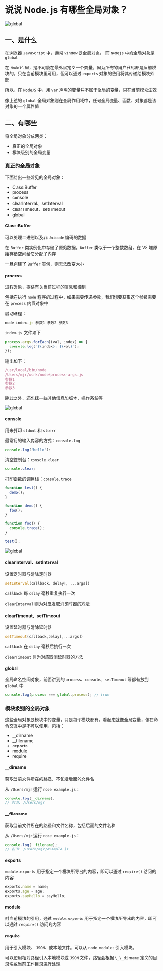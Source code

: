 # 说说 Node. js 有哪些全局对象？

![global](/images/global/1.png)

## 一、是什么

在浏览器 `JavaScript` 中，通常 `window` 是全局对象， 而 `Nodejs` 中的全局对象是 `global`

在 `NodeJS` 里，是不可能在最外层定义一个变量，因为所有的用户代码都是当前模块的，只在当前模块里可用，但可以通过 `exports` 对象的使用将其传递给模块外部

所以，在 `NodeJS` 中，用 `var` 声明的变量并不属于全局的变量，只在当前模块生效

像上述的 `global` 全局对象则在全局作用域中，任何全局变量、函数、对象都是该对象的一个属性值

## 二、有哪些

将全局对象分成两类：

- 真正的全局对象
- 模块级别的全局变量

### 真正的全局对象

下面给出一些常见的全局对象：

- Class:Buffer
- process
- console
- clearInterval、setInterval
- clearTimeout、setTimeout
- global

#### Class:Buffer

可以处理二进制以及非 `Unicode` 编码的数据

在 `Buffer` 类实例化中存储了原始数据。`Buffer` 类似于一个整数数组，在 V8 堆原始存储空间给它分配了内存

一旦创建了 `Buffer` 实例，则无法改变大小

#### process

进程对象，提供有关当前过程的信息和控制

包括在执行 `node` 程序的过程中，如果需要传递参数，我们想要获取这个参数需要在 `process` 内置对象中

启动进程：

```js
node index.js 参数1 参数2 参数3
```

`index.js` 文件如下

```js
process.argv.forEach((val, index) => {
  console.log(`${index}: ${val}`);
});
```

输出如下：

```js
/usr/local/bin/node
/Users/mjr/work/node/process-args.js
参数1
参数2
参数3
```

除此之外，还包括一些其他信息如版本、操作系统等

![global](/images/global/2.png)

#### console

用来打印 `stdout` 和 `stderr`

最常用的输入内容的方式：`console.log`

```js
console.log("hello");
```

清空控制台：`console.clear`

```js
console.clear;
```

打印函数的调用栈：`console.trace`

```js
function test() {
  demo();
}

function demo() {
  foo();
}

function foo() {
  console.trace();
}

test();
```

![global](/images/global/3.png)

#### clearInterval、setInterval

设置定时器与清除定时器

```js
setInterval(callback, delay[, ...args])
```

`callback` 每 `delay` 毫秒重复执行一次

`clearInterval` 则为对应发取消定时器的方法

#### clearTimeout、setTimeout

设置延时器与清除延时器

```js
setTimeout(callback,delay[,...args])
```

`callback` 在 `delay` 毫秒后执行一次

`clearTimeout` 则为对应取消延时器的方法

#### global

全局命名空间对象，前面讲到的 `process`、`console`、`setTimeout` 等都有放到 `global` 中

```js
console.log(process === global.process); // true
```

### 模块级别的全局对象

这些全局对象是模块中的变量，只是每个模块都有，看起来就像全局变量，像在命令交互中是不可以使用，包括：

- \_\_dirname
- \_\_filename
- exports
- module
- require

#### \_\_dirname

获取当前文件所在的路径，不包括后面的文件名

从 `/Users/mjr` 运行 `node example.js`：

```js
console.log(__dirname);
// 打印: /Users/mjr
```

#### \_\_filename

获取当前文件所在的路径和文件名称，包括后面的文件名称

从 `/Users/mjr` 运行 `node example.js`：

```js
console.log(__filename);
// 打印: /Users/mjr/example.js
```

#### exports

`module.exports` 用于指定一个模块所导出的内容，即可以通过 `require()` 访问的内容

```js
exports.name = name;
exports.age = age;
exports.sayHello = sayHello;
```

#### module

对当前模块的引用，通过 `module.exports` 用于指定一个模块所导出的内容，即可以通过 `require()` 访问的内容

#### require

用于引入模块、 `JSON`、或本地文件。可以从 `node_modules` 引入模块。

可以使用相对路径引入本地模块或 `JSON` 文件，路径会根据 `\_\_dirname` 定义的目录名或当前工作目录进行处理

